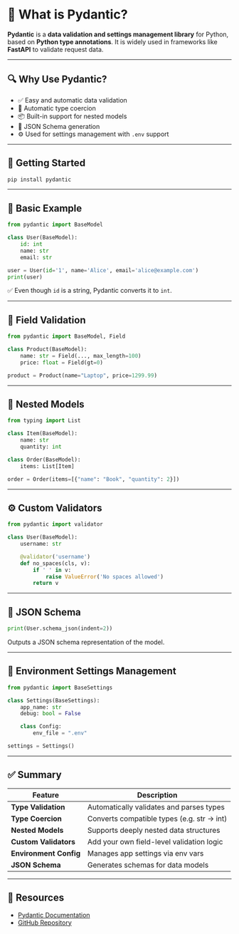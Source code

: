 
# 🧱 What is Pydantic?

**Pydantic** is a **data validation and settings management library** for Python, based on **Python type annotations**. It is widely used in frameworks like **FastAPI** to validate request data.

---

## 🔍 Why Use Pydantic?

- ✅ Easy and automatic data validation
- 🔧 Automatic type coercion
- 📦 Built-in support for nested models
- 📄 JSON Schema generation
- ⚙️ Used for settings management with `.env` support

---

## 🚀 Getting Started

```bash
pip install pydantic
```

---

## 🧪 Basic Example

```python
from pydantic import BaseModel

class User(BaseModel):
    id: int
    name: str
    email: str

user = User(id='1', name='Alice', email='alice@example.com')
print(user)
```

✅ Even though `id` is a string, Pydantic converts it to `int`.

---

## 🔧 Field Validation

```python
from pydantic import BaseModel, Field

class Product(BaseModel):
    name: str = Field(..., max_length=100)
    price: float = Field(gt=0)

product = Product(name="Laptop", price=1299.99)
```

---

## 🔁 Nested Models

```python
from typing import List

class Item(BaseModel):
    name: str
    quantity: int

class Order(BaseModel):
    items: List[Item]

order = Order(items=[{"name": "Book", "quantity": 2}])
```

---

## ⚙️ Custom Validators

```python
from pydantic import validator

class User(BaseModel):
    username: str

    @validator('username')
    def no_spaces(cls, v):
        if ' ' in v:
            raise ValueError('No spaces allowed')
        return v
```

---

## 📄 JSON Schema

```python
print(User.schema_json(indent=2))
```

Outputs a JSON schema representation of the model.

---

## 📁 Environment Settings Management

```python
from pydantic import BaseSettings

class Settings(BaseSettings):
    app_name: str
    debug: bool = False

    class Config:
        env_file = ".env"

settings = Settings()
```

---

## ✅ Summary

| Feature               | Description                                 |
|------------------------|---------------------------------------------|
| **Type Validation**   | Automatically validates and parses types    |
| **Type Coercion**     | Converts compatible types (e.g. str → int)  |
| **Nested Models**     | Supports deeply nested data structures      |
| **Custom Validators** | Add your own field-level validation logic   |
| **Environment Config**| Manages app settings via env vars           |
| **JSON Schema**       | Generates schemas for data models           |

---

## 🔗 Resources

- [Pydantic Documentation](https://docs.pydantic.dev/)
- [GitHub Repository](https://github.com/pydantic/pydantic)
